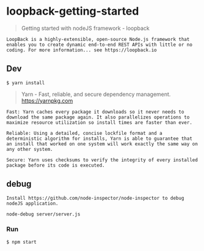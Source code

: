 # loopback-getting-started

> Getting started with nodeJS framework - loopback

```
LoopBack is a highly-extensible, open-source Node.js framework that enables you to create dynamic end-to-end REST APIs with little or no coding. For more information... see https://loopback.io
```

## Dev

```
$ yarn install
```

> Yarn - Fast, reliable, and secure dependency management. https://yarnpkg.com

    Fast: Yarn caches every package it downloads so it never needs to download the same package again. It also parallelizes operations to maximize resource utilization so install times are faster than ever.

    Reliable: Using a detailed, concise lockfile format and a deterministic algorithm for installs, Yarn is able to guarantee that an install that worked on one system will work exactly the same way on any other system.

    Secure: Yarn uses checksums to verify the integrity of every installed package before its code is executed.

## debug
```
Install https://github.com/node-inspector/node-inspector to debug nodeJS application.

node-debug server/server.js

```

### Run

```
$ npm start
```
